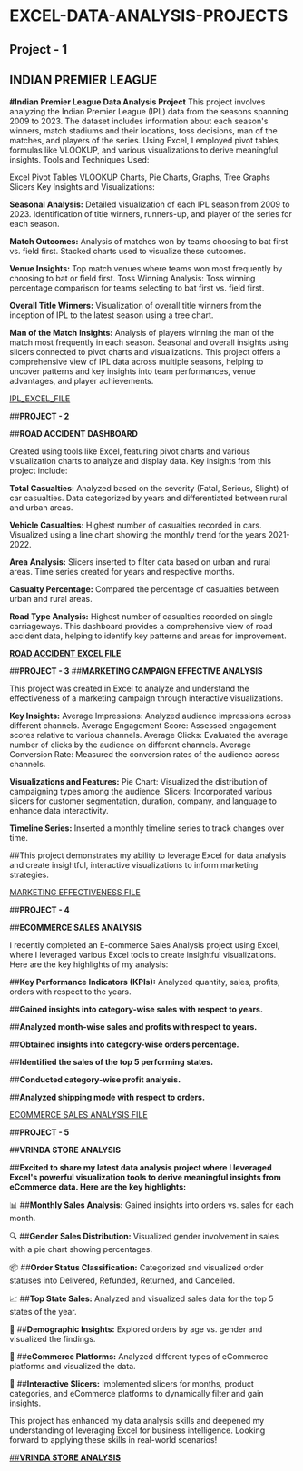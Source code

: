 # EXCEL-DATA-ANALYSIS-PROJECTS
## Project - 1
## INDIAN PREMIER LEAGUE
**#Indian Premier League Data Analysis Project**
This project involves analyzing the Indian Premier League (IPL) data from the seasons spanning 2009 to 2023. The dataset includes information about each season's winners, match stadiums and their locations, toss decisions, man of the matches, and players of the series. Using Excel, I employed pivot tables, formulas like VLOOKUP, and various visualizations to derive meaningful insights.
Tools and Techniques Used:

Excel
Pivot Tables
VLOOKUP
Charts, Pie Charts, Graphs, Tree Graphs
Slicers
Key Insights and Visualizations:

**Seasonal Analysis:**
Detailed visualization of each IPL season from 2009 to 2023.
Identification of title winners, runners-up, and player of the series for each season.

**Match Outcomes:**
Analysis of matches won by teams choosing to bat first vs. field first.
Stacked charts used to visualize these outcomes.

**Venue Insights:**
Top match venues where teams won most frequently by choosing to bat or field first.
Toss Winning Analysis:
Toss winning percentage comparison for teams selecting to bat first vs. field first.

**Overall Title Winners:**
Visualization of overall title winners from the inception of IPL to the latest season using a tree chart.

**Man of the Match Insights:**
Analysis of players winning the man of the match most frequently in each season.
Seasonal and overall insights using slicers connected to pivot charts and visualizations.
This project offers a comprehensive view of IPL data across multiple seasons, helping to uncover patterns and key insights into team performances, venue advantages, and player achievements.

[IPL_EXCEL_FILE](https://github.com/anirudhrebel/EXCEL-DATA-ANALYSIS-PROJECTS/blob/main/ip%20matches.xlsx)

##**PROJECT - 2**

##**ROAD ACCIDENT DASHBOARD**

Created using tools like Excel, featuring pivot charts and various visualization charts 
to analyze and display data. Key insights from this project include:

**Total Casualties:**
Analyzed based on the severity (Fatal, Serious, Slight) of car casualties.
Data categorized by years and differentiated between rural and urban areas.

**Vehicle Casualties:**
Highest number of casualties recorded in cars.
Visualized using a line chart showing the monthly trend for the years 2021-2022.

**Area Analysis:**
Slicers inserted to filter data based on urban and rural areas.
Time series created for years and respective months.

**Casualty Percentage:**
Compared the percentage of casualties between urban and rural areas.

**Road Type Analysis:**
Highest number of casualties recorded on single carriageways.
This dashboard provides a comprehensive view of road accident data, helping to identify key patterns and areas for improvement.

**[ROAD ACCIDENT EXCEL FILE](https://github.com/anirudhrebel/EXCEL-DATA-ANALYSIS-PROJECTS/blob/main/Road%20Accident%20Data.xlsx)**

##**PROJECT - 3**
##**MARKETING CAMPAIGN EFFECTIVE ANALYSIS**

This project was created in Excel to analyze and understand the effectiveness of a marketing campaign through interactive visualizations.

**Key Insights:**
Average Impressions: Analyzed audience impressions across different channels.
Average Engagement Score: Assessed engagement scores relative to various channels.
Average Clicks: Evaluated the average number of clicks by the audience on different channels.
Average Conversion Rate: Measured the conversion rates of the audience across channels.

**Visualizations and Features:**
Pie Chart: Visualized the distribution of campaigning types among the audience.
Slicers: Incorporated various slicers for customer segmentation, duration, company, and language to enhance data interactivity.

**Timeline Series:**
Inserted a monthly timeline series to track changes over time.

##This project demonstrates my ability to leverage Excel for data analysis and create insightful, interactive visualizations to inform marketing strategies.


[MARKETING EFFECTIVENESS FILE](https://github.com/anirudhrebel/EXCEL-DATA-ANALYSIS-PROJECTS/blob/main/marketing%20analysis.xlsx)


##**PROJECT - 4**

##**ECOMMERCE SALES ANALYSIS**


I recently completed an E-commerce Sales Analysis project using Excel, where I leveraged various Excel tools to create insightful visualizations. Here are the key highlights of my analysis:

##**Key Performance Indicators (KPIs):** Analyzed quantity, sales, profits, orders with respect to the years.

##**Gained insights into category-wise sales with respect to years.**

##**Analyzed month-wise sales and profits with respect to years.**

##**Obtained insights into category-wise orders percentage.**

##**Identified the sales of the top 5 performing states.**

##**Conducted category-wise profit analysis.**

##**Analyzed shipping mode with respect to orders.**


[ECOMMERCE SALES ANALYSIS FILE](https://github.com/anirudhrebel/EXCEL-DATA-ANALYSIS-PROJECTS/blob/main/Ecommerce%20Sales%20Analysis.xlsx)


##**PROJECT - 5**

##**VRINDA STORE ANALYSIS**


##**Excited to share my latest data analysis project where I leveraged Excel's powerful visualization tools to derive meaningful insights from eCommerce data. Here are the key highlights:**

📊 ##**Monthly Sales Analysis:** Gained insights into orders vs. sales for each month.

🔍 ##**Gender Sales Distribution:** Visualized gender involvement in sales with a pie chart showing percentages.

📦 ##**Order Status Classification:** Categorized and visualized order statuses into Delivered, Refunded, Returned, and Cancelled.

📈 ##**Top State Sales:** Analyzed and visualized sales data for the top 5 states of the year.

👥 ##**Demographic Insights:** Explored orders by age vs. gender and visualized the findings.

🛒 ##**eCommerce Platforms:** Analyzed different types of eCommerce platforms and visualized the data.

🔄 ##**Interactive Slicers:** Implemented slicers for months, product categories, and eCommerce platforms to dynamically filter and gain insights.

This project has enhanced my data analysis skills and deepened my understanding of leveraging Excel for business intelligence. Looking forward to applying these skills in real-world scenarios!


[##**VRINDA STORE ANALYSIS**](https://github.com/anirudhrebel/EXCEL-DATA-ANALYSIS-PROJECTS/tree/main)


